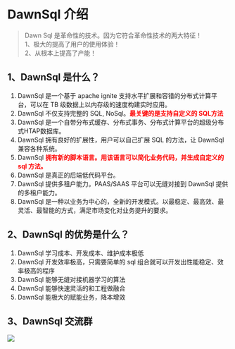 # DawnSql 介绍

>Dawn Sql 是革命性的技术。因为它符合革命性技术的两大特征！<br/>
>1、极大的提高了用户的使用体验！<br/>
>2、从根本上提高了产能！<br/>

## 1、DawnSql 是什么？
1. DawnSql 是一个基于 apache ignite 支持水平扩展和容错的分布式计算平台，可以在 TB 级数据上以内存级的速度构建实时应用。
2. DawnSql 不仅支持完整的 SQL, NoSql。<span style="color:red;font-weight: bold">最关键的是支持自定义的 SQL方法</span>
3. DawnSql 是一个自带分布式缓存、分布式事务、分布式计算平台的超级分布式HTAP数据库。
4. DawnSql 拥有良好的扩展性，用户可以自己扩展 SQL 的方法，让 DawnSql 兼容各种系统。
5. DawnSql <span style="color:red;font-weight: bold">拥有新的脚本语言。用该语言可以简化业务代码，并生成自定义的 sql 方法。</span>
6. DawnSql 是真正的后端低代码平台。
7. DawnSql 提供多租户能力。PAAS/SAAS 平台可以无缝对接到 DawnSql 提供的多租户能力。
8. DawnSql 是一种以业务为中心的，全新的开发模式。以最稳定、最高效、最灵活、最智能的方式，满足市场变化对业务提升的要求。

## 2、DawnSql 的优势是什么？

1. DawnSql 学习成本、开发成本、维护成本极低
2. DawnSql 开发效率极高，只需要简单的 sql 组合就可以开发出性能稳定、效率极高的程序
3. DawnSql 能够无缝对接机器学习的算法
4. DawnSql 能够快速灵活的和工程做融合
5. DawnSql 能极大的赋能业务，降本增效

## 3、DawnSql 交流群
<img src='/smart_sql_img/WechatIMG5.jpeg'></img>

